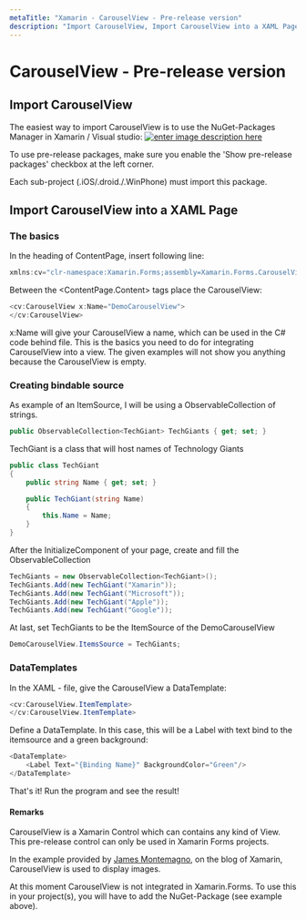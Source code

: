 ```yaml
---
metaTitle: "Xamarin - CarouselView - Pre-release version"
description: "Import CarouselView, Import CarouselView into a XAML Page"
---
```


# CarouselView - Pre-release version



## Import CarouselView


The easiest way to import CarouselView is to use the NuGet-Packages Manager in Xamarin / Visual studio:
[<img src="http://i.stack.imgur.com/AVZ5o.png" alt="enter image description here" />](http://i.stack.imgur.com/AVZ5o.png)

To use pre-release packages, make sure you enable the 'Show pre-release packages' checkbox at the left corner.

Each sub-project (.iOS/.droid./.WinPhone) must import this package.



## Import CarouselView into a XAML Page


### The basics

In the heading of ContentPage, insert following line:

```cs
xmlns:cv="clr-namespace:Xamarin.Forms;assembly=Xamarin.Forms.CarouselView"

```

Between the <ContentPage.Content> tags place the CarouselView:

```cs
<cv:CarouselView x:Name="DemoCarouselView">
</cv:CarouselView>

```

x:Name will give your CarouselView a name, which can be used in the C# code behind file.
This is the basics you need to do for integrating CarouselView into a view.
The given examples will not show you anything because the CarouselView is empty.

### Creating bindable source

As example of an ItemSource, I will be using a ObservableCollection of strings.

```cs
public ObservableCollection<TechGiant> TechGiants { get; set; }

```

TechGiant is a class that will host names of Technology Giants

```cs
public class TechGiant
{
    public string Name { get; set; }

    public TechGiant(string Name)
    {
        this.Name = Name;
    }
}

```

After the InitializeComponent of your page, create and fill the ObservableCollection

```cs
TechGiants = new ObservableCollection<TechGiant>();
TechGiants.Add(new TechGiant("Xamarin"));
TechGiants.Add(new TechGiant("Microsoft"));
TechGiants.Add(new TechGiant("Apple"));
TechGiants.Add(new TechGiant("Google"));

```

At last, set TechGiants to be the ItemSource of the DemoCarouselView

```cs
DemoCarouselView.ItemsSource = TechGiants;

```

### DataTemplates

In the XAML - file, give the CarouselView a DataTemplate:

```cs
<cv:CarouselView.ItemTemplate>
</cv:CarouselView.ItemTemplate>

```

Define a DataTemplate. In this case, this will be a Label with text bind to the itemsource and a green background:

```cs
<DataTemplate>
    <Label Text="{Binding Name}" BackgroundColor="Green"/>
</DataTemplate>

```

That's it! Run the program and see the result!



#### Remarks


CarouselView is a Xamarin Control which can contains any kind of View.
This pre-release control can only be used in Xamarin Forms projects.

In the example provided by [James Montemagno](https://blog.xamarin.com/flip-through-items-with-xamarin-forms-carouselview/), on the blog of Xamarin, CarouselView is used to display images.

At this moment CarouselView is not integrated in Xamarin.Forms. To use this in your project(s), you will have to add the NuGet-Package (see example above).

